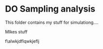 # DO Sampling analysis 

This folder contains my stuff for simulationg....


MIkes stuff

f\alwkjdflqwkjeflj

